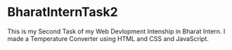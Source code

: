 # BharatInternTask2
This is my Second Task of my Web Devlopment Intenship in Bharat Intern.
I made a Temperature Converter using HTML and CSS and JavaScript.
